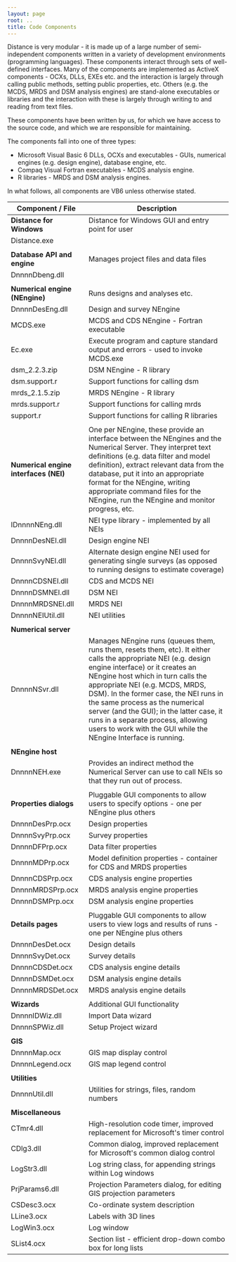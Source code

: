 ```yaml
---
layout: page
root: ..
title: Code Components
---
```


Distance is very modular - it is made up of a large number of semi-independent components written in a variety of development environments (programming languages). These components interact through sets of well-defined interfaces. Many of the components are implemented as ActiveX components - OCXs, DLLs, EXEs etc. and the interaction is largely through calling public methods, setting public properties, etc. Others (e.g. the MCDS, MRDS and DSM analysis engines) are stand-alone executables or libraries and the interaction with these is largely through writing to and reading from text files.

These components have been written by us, for which we have access to the source code, and which we are responsible for maintaining.

The components fall into one of three types:

* Microsoft Visual Basic 6 DLLs, OCXs and executables - GUIs, numerical engines (e.g. design engine), database engine, etc.
* Compaq Visual Fortran executables - MCDS analysis engine.
* R libraries - MRDS and DSM analysis engines.

In what follows, all components are VB6 unless otherwise stated.

| Component / File | Description |
| ---------------- | ----------- |
| **Distance for Windows** | Distance for Windows GUI and entry point for user |
| Distance.exe | |
| | |
| **Database API and engine** | Manages project files and data files |
| DnnnnDbeng.dll | |
| | |
| **Numerical engine (NEngine)** | Runs designs and analyses etc. |
| DnnnnDesEng.dll | Design and survey NEngine |
| MCDS.exe | MCDS and CDS NEngine - Fortran executable |
| Ec.exe | Execute program and capture standard output and errors - used to invoke MCDS.exe |
| dsm_2.2.3.zip | DSM NEngine - R library |
| dsm.support.r | Support functions for calling  dsm  |
| mrds_2.1.5.zip | MRDS NEngine - R library |
| mrds.support.r | Support functions for calling mrds |
| support.r | Support functions for calling R libraries |
| | |
| **Numerical engine interfaces (NEI)** | One per NEngine, these provide an interface between the NEngines and the Numerical Server. They interpret text definitions (e.g. data filter and model definition), extract relevant data from the database, put it into an appropriate format for the NEngine, writing appropriate command files for the NEngine, run the NEngine and monitor progress, etc. |
| IDnnnnNEng.dll | NEI type library - implemented by all NEIs |
| DnnnnDesNEI.dll | Design engine NEI |
| DnnnnSvyNEI.dll | Alternate design engine NEI used for generating single surveys (as opposed to running designs to estimate coverage) |
| DnnnnCDSNEI.dll | CDS and MCDS NEI | 
| DnnnnDSMNEI.dll | DSM NEI |
| DnnnnMRDSNEI.dll | MRDS NEI |
| DnnnnNEIUtil.dll | NEI utilities |
| | |
| **Numerical server** | |
| DnnnnNSvr.dll | Manages NEngine runs (queues them, runs them, resets them, etc). It either calls the appropriate NEI (e.g. design engine interface) or it creates an NEngine host which in turn calls the appropriate NEI (e.g. MCDS, MRDS, DSM). In the former case, the NEI runs in the same process as the numerical server (and the GUI); in the latter case, it runs in a separate process, allowing users to work with the GUI while the NEngine Interface is running.  |
| | |
| **NEngine host** | |
| DnnnnNEH.exe | Provides an indirect method the Numerical Server can use to call NEIs so that they run out of process. |
| | |
| **Properties dialogs** | Pluggable GUI components to allow users to specify options - one per NEngine plus others |
| DnnnnDesPrp.ocx | Design properties | 
| DnnnnSvyPrp.ocx | Survey properties |
| DnnnnDFPrp.ocx | Data filter properties |
| DnnnnMDPrp.ocx | Model definition properties - container for CDS and MRDS properties |
| DnnnnCDSPrp.ocx | CDS analysis engine properties |
| DnnnnMRDSPrp.ocx | MRDS analysis engine properties |
| DnnnnDSMPrp.ocx | DSM analysis engine properties |
| | |
| **Details pages** | Pluggable GUI components to allow users to view logs and results of runs - one per NEngine plus others |
| DnnnnDesDet.ocx | Design details |
| DnnnnSvyDet.ocx | Survey details |
| DnnnnCDSDet.ocx | CDS analysis engine details |
| DnnnnDSMDet.ocx | DSM analysis engine details |
| DnnnnMRDSDet.ocx | MRDS analysis engine details |
| | |
| **Wizards** | Additional GUI functionality |
| DnnnnIDWiz.dll | Import Data wizard |
| DnnnnSPWiz.dll | Setup Project wizard |
| | |
| **GIS** | |
| DnnnnMap.ocx | GIS map display control |
| DnnnnLegend.ocx | GIS map legend control |
| | |
| **Utilities** | |
| DnnnnUtil.dll | Utilities for strings, files, random numbers | 
| | |
| **Miscellaneous** | |
| CTmr4.dll | High-resolution code timer, improved replacement for Microsoft's timer control |
| CDlg3.dll | Common dialog, improved replacement for Microsoft's common dialog control |
| LogStr3.dll | Log string class, for appending strings within Log windows |
| PrjParams6.dll | Projection Parameters dialog, for editing GIS projection parameters |
| CSDesc3.ocx | Co-ordinate system description |
| LLine3.ocx | Labels with 3D lines |
| LogWin3.ocx | Log window |
| SList4.ocx | Section list - efficient drop-down combo box for long lists |
